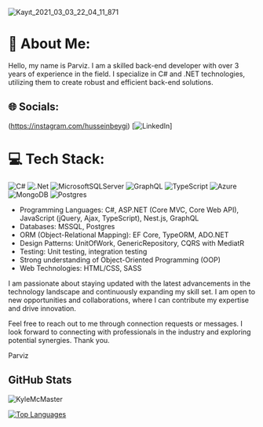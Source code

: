 ![Kayıt_2021_03_03_22_04_11_871](https://user-images.githubusercontent.com/44087592/109851337-00b3e080-7c6d-11eb-8c4e-db4f963d8eb6.gif)

# 💫 About Me:

Hello, my name is Parviz. I am a skilled back-end developer with over 3 years of experience in the field. I specialize in C# and .NET technologies, utilizing them to create robust and efficient back-end solutions.

## 🌐 Socials:
(https://instagram.com/husseinbeygi) [![LinkedIn](https://img.shields.io/badge/LinkedIn-%230077B5.svg?logo=linkedin&logoColor=white)]

# 💻 Tech Stack:
![C#](https://img.shields.io/badge/c%23-%23239120.svg?style=for-the-badge&logo=c-sharp&logoColor=white)  ![.Net](https://img.shields.io/badge/.NET-5C2D91?style=for-the-badge&logo=.net&logoColor=white)  ![MicrosoftSQLServer](https://img.shields.io/badge/Microsoft%20SQL%20Sever-CC2927?style=for-the-badge&logo=microsoft%20sql%20server&logoColor=white) ![GraphQL](https://img.shields.io/badge/-GraphQL-E10098?style=for-the-badge&logo=graphql&logoColor=white) ![TypeScript](https://img.shields.io/badge/typescript-%23007ACC.svg?style=for-the-badge&logo=typescript&logoColor=white) ![Azure](https://img.shields.io/badge/azure-%230072C6.svg?style=for-the-badge&logo=azure-devops&logoColor=white) ![MongoDB](https://img.shields.io/badge/MongoDB-%234ea94b.svg?style=for-the-badge&logo=mongodb&logoColor=white)
![Postgres](https://img.shields.io/badge/postgres-%23316192.svg?style=for-the-badge&logo=postgresql&logoColor=white) 

- Programming Languages: C#, ASP.NET (Core MVC, Core Web API), JavaScript (jQuery, Ajax, TypeScript), Nest.js, GraphQL
- Databases: MSSQL, Postgres
- ORM (Object-Relational Mapping): EF Core, TypeORM, ADO.NET
- Design Patterns: UnitOfWork, GenericRepository, CQRS with MediatR
- Testing: Unit testing, integration testing
- Strong understanding of Object-Oriented Programming (OOP)
- Web Technologies: HTML/CSS, SASS

I am passionate about staying updated with the latest advancements in the technology landscape and continuously expanding my skill set. I am open to new opportunities and collaborations, where I can contribute my expertise and drive innovation.

Feel free to reach out to me through connection requests or messages. I look forward to connecting with professionals in the industry and exploring potential synergies. Thank you.

Parviz

## GitHub Stats

<p>
  <img align="center" src="https://github-readme-stats.vercel.app/api?username=parvizrovshanaliyev&show_icons=true&theme=dark" alt="KyleMcMaster" />

  <a href="https://github.com/parvizrovshanaliyev" align="left"><img src="https://github-readme-stats.vercel.app/api/top-langs/?username=parvizrovshanaliyev&langs_count=10&title_color=0891b2&text_color=ffffff&icon_color=0891b2&bg_color=1c1917&hide_border=true&locale=en&custom_title=Top%20%Languages" alt="Top Languages" /></a>
<p/>
<br />


